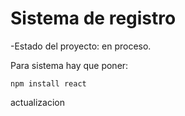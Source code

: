 <h1>Sistema de registro</h1>

-Estado del proyecto: en proceso.

Para sistema hay que poner:


```npm install react```

actualizacion
